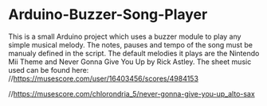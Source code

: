 # Arduino-Buzzer-Song-Player
This is a small Arduino project which uses a buzzer module to play any simple musical melody.
The notes, pauses and tempo of the song must be manualy defined in the script. The default melodies it plays are the Nintendo Mii Theme and Never Gonna Give You Up by Rick Astley. The sheet music used can be found here: 
//https://musescore.com/user/16403456/scores/4984153

//https://musescore.com/chlorondria_5/never-gonna-give-you-up_alto-sax
